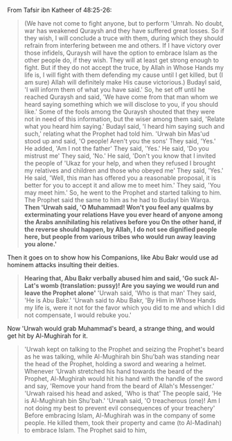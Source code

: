 From Tafsir ibn Katheer of 48:25-26:

> (We have not come to fight anyone, but to perform 'Umrah. No doubt, war has weakened Quraysh and they have suffered great losses. So if they wish, I will conclude a truce with them, during which they should refrain from interfering between me and others. If I have victory over those infidels, Quraysh will have the option to embrace Islam as the other people do, if they wish. They will at least get strong enough to fight. But if they do not accept the truce, by Allah in Whose Hands my life is, I will fight with them defending my cause until I get killed, but (I am sure) Allah will definitely make His cause victorious.) Budayl said, 'I will inform them of what you have said.' So, he set off until he reached Quraysh and said, 'We have come from that man whom we heard saying something which we will disclose to you, if you should like.' Some of the fools among the Quraysh shouted that they were not in need of this information, but the wiser among them said, 'Relate what you heard him saying.' Budayl said, 'I heard him saying such and such,' relating what the Prophet had told him. 'Urwah bin Mas'ud stood up and said, 'O people! Aren't you the sons' They said, 'Yes.' He added, 'Am I not the father' They said, 'Yes.' He said, 'Do you mistrust me' They said, 'No.' He said, 'Don't you know that I invited the people of 'Ukaz for your help, and when they refused I brought my relatives and children and those who obeyed me' They said, 'Yes.' He said, 'Well, this man has offered you a reasonable proposal, it is better for you to accept it and allow me to meet him.' They said, 'You may meet him.' So, he went to the Prophet and started talking to him. The Prophet said the same to him as he had to Budayl bin Warqa. **Then 'Urwah said, 'O Muhammad! Won't you feel any qualms by exterminating your relations Have you ever heard of anyone among the Arabs annihilating his relatives before you On the other hand, if the reverse should happen, by Allah, I do not see dignified people here, but people from various tribes who would run away leaving you alone.'**

Then it goes on to show how his Companions, like Abu Bakr would use ad hominem attacks insulting their deities.

> **Hearing that, Abu Bakr verbally abused him and said, 'Go suck Al-Lat's womb (translation: pussy)! Are you saying we would run and leave the Prophet alone'** 'Urwah said, 'Who is that man' They said, 'He is Abu Bakr.' 'Urwah said to Abu Bakr, 'By Him in Whose Hands my life is, were it not for the favor which you did to me and which I did not compensate, I would rebuke you.'

Now 'Urwah would grab Muhammad's beard, a strange thing, and would get hit by Al-Mughirah for it.

> 'Urwah kept on talking to the Prophet and seizing the Prophet's beard as he was talking, while Al-Mughirah bin Shu'bah was standing near the head of the Prophet, holding a sword and wearing a helmet. Whenever 'Urwah stretched his hand towards the beard of the Prophet, Al-Mughirah would hit his hand with the handle of the sword and say, 'Remove your hand from the beard of Allah's Messenger.' 'Urwah raised his head and asked, 'Who is that' The people said, 'He is Al-Mughirah bin Shu'bah.' 'Urwah said, 'O treacherous (one)! Am I not doing my best to prevent evil consequences of your treachery' Before embracing Islam, Al-Mughirah was in the company of some people. He killed them, took their property and came (to Al-Madinah) to embrace Islam. The Prophet said to him,
